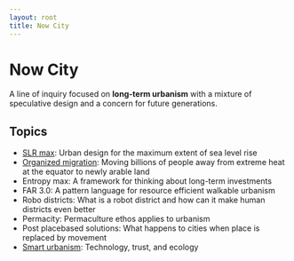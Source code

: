 ```yaml
---
layout: root
title: Now City
---
```


# Now City

A line of inquiry focused on **long-term urbanism** with a mixture of speculative design and a concern for future generations.

## Topics
- [SLR max](SLR%20max): Urban design for the maximum extent of sea level rise
- [Organized migration](Organized%20migration): Moving billions of people away from extreme heat at the equator to newly arable land
- Entropy max: A framework for thinking about long-term investments
- FAR 3.0: A pattern language for resource efficient walkable urbanism
- Robo districts: What is a robot district and how can it make human districts even better
- Permacity: Permaculture ethos applies to urbanism
- Post placebased solutions: What happens to cities when place is replaced by movement
- [Smart urbanism](Smart%20urbanism): Technology, trust, and ecology